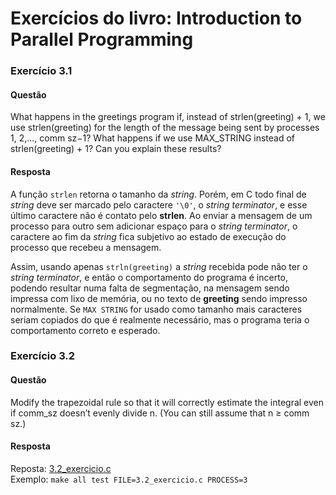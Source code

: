 # Exercícios do livro: Introduction to Parallel Programming

### Exercício 3.1
#### Questão
What happens in the greetings program if, instead of strlen(greeting) + 1,
we use strlen(greeting) for the length of the message being sent by processes 1, 2,..., comm sz−1?
What happens if we use MAX_STRING instead of strlen(greeting) + 1?
Can you explain these results?
#### Resposta
A função `strlen` retorna o tamanho da _string_.
Porém, em C todo final de _string_ deve ser marcado pelo caractere `'\0'`, o _string terminator_,
e esse último caractere não é contato pelo **strlen**.
Ao enviar a mensagem de um processo para outro sem adicionar espaço para o _string terminator_,
o caractere ao fim da _string_ fica subjetivo ao estado de execução do processo que recebeu a mensagem.

Assim, usando apenas `strln(greeting)` a _string_ recebida pode não ter o _string terminator_,
e então o comportamento do programa é incerto,
podendo resultar numa falta de segmentação,
na mensagem sendo impressa com lixo de memória,
ou no texto de **greeting** sendo impresso normalmente.
Se `MAX STRING` for usado como tamanho mais caracteres seriam copiados do que é realmente necessário,
mas o programa teria o comportamento correto e esperado.

### Exercício 3.2
#### Questão
Modify the trapezoidal rule so that it will correctly estimate the integral even if comm_sz doesn’t evenly divide n.
(You can still assume that n ≥ comm sz.)
#### Resposta
Reposta: [3.2_exercicio.c](3.2_exercicio.c)  
Exemplo: `make all test FILE=3.2_exercicio.c PROCESS=3`

<!-- ### Exercício x.x -->
<!-- #### Questão -->
<!-- #### Resposta -->
